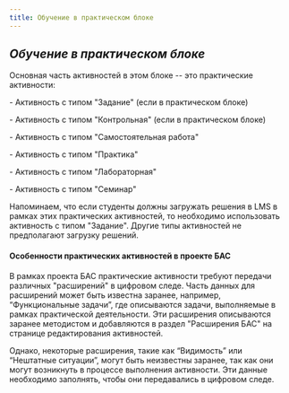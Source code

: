 ```yaml
---
title: Обучение в практическом блоке
---
```


## *Обучение в практическом блоке*

Основная часть активностей в этом блоке -- это практические активности:

\- Активность с типом "Задание" (если в практическом блоке)

\- Активность с типом "Контрольная" (если в практическом блоке)

\- Активность с типом "Самостоятельная работа"

\- Активность с типом "Практика"

\- Активность с типом "Лабораторная"

\- Активность с типом "Семинар"

Напоминаем, что если студенты должны загружать решения в LMS в рамках этих практических активностей, то необходимо использовать активность с типом "Задание". Другие типы активностей не предполагают загрузку решений.

#### Особенности практических активностей в проекте БАС

В рамках проекта БАС практические активности требуют передачи различных "расширений" в цифровом следе. Часть данных для расширений может быть известна заранее, например, “Функциональные задачи”, где описываются задачи, выполняемые в рамках практической деятельности. Эти расширения описываются заранее методистом и добавляются в раздел "Расширения БАС" на странице редактирования активностей.

Однако, некоторые расширения, такие как “Видимость” или “Нештатные ситуации”, могут быть неизвестны заранее, так как они могут возникнуть в процессе выполнения активности. Эти данные необходимо заполнять, чтобы они передавались в цифровом следе.

#### 